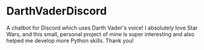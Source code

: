 # DarthVaderDiscord
A chatbot for Discord which uses Darth Vader's voice!
I absolutely love Star Wars, and this small, personal project of mine is super interesting and also helped me develop more Python skills.
Thank you!
